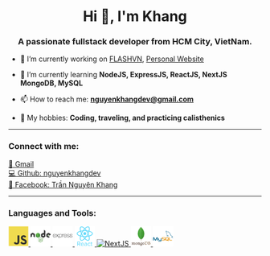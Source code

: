 <h1 align="center">Hi 👋, I'm Khang</h1>
<h3 align="center">A passionate fullstack developer from HCM City, VietNam.</h3>

- 🔭 I’m currently working on [FLASHVN](https://www.flashvn.org), [Personal Website](https://nguyenkhangdev.id.vn)

- 🌱 I’m currently learning **NodeJS, ExpressJS, ReactJS, NextJS MongoDB, MySQL**

- 📫 How to reach me: **nguyenkhangdev@gmail.com**

- 🎯 My hobbies: **Coding, traveling, and practicing calisthenics**

---

<h3 align="left">Connect with me:</h3>

<p align="left">
  <a href="mailto:nguyenkhangdev@gmail.com" target="_blank">📧 Gmail</a> <br/>
  <a href="https://github.com/nguyenkhangdev" target="_blank">💻 Github: nguyenkhangdev</a> <br/>
  <a href="https://www.facebook.com/nguyenkhang289" target="_blank">📘 Facebook: Trần Nguyên Khang</a>
</p>

---

<h3 align="left">Languages and Tools:</h3>

<p align="left">
  <a href="https://developer.mozilla.org/en-US/docs/Web/JavaScript" target="_blank" rel="noreferrer">
    <img src="https://raw.githubusercontent.com/devicons/devicon/master/icons/javascript/javascript-original.svg" alt="JavaScript" width="40" height="40"/>
  </a>
  <a href="https://nodejs.org" target="_blank" rel="noreferrer">
    <img src="https://raw.githubusercontent.com/devicons/devicon/master/icons/nodejs/nodejs-original-wordmark.svg" alt="NodeJS" width="40" height="40"/>
  </a>
  <a href="https://expressjs.com" target="_blank" rel="noreferrer">
    <img src="https://raw.githubusercontent.com/devicons/devicon/master/icons/express/express-original-wordmark.svg" alt="ExpressJS" width="40" height="40"/>
  </a>
  <a href="https://reactjs.org/" target="_blank" rel="noreferrer">
    <img src="https://raw.githubusercontent.com/devicons/devicon/master/icons/react/react-original-wordmark.svg" alt="ReactJS" width="40" height="40"/>
  </a>
  <a href="https://nextjs.org/" target="_blank" rel="noreferrer">
    <img src="https://cdn.worldvectorlogo.com/logos/nextjs-2.svg" alt="NextJS" width="40" height="40"/>
  </a>
  <a href="https://www.mongodb.com/" target="_blank" rel="noreferrer">
    <img src="https://raw.githubusercontent.com/devicons/devicon/master/icons/mongodb/mongodb-original-wordmark.svg" alt="MongoDB" width="40" height="40"/>
  </a>
  <a href="https://www.mysql.com/" target="_blank" rel="noreferrer">
    <img src="https://raw.githubusercontent.com/devicons/devicon/master/icons/mysql/mysql-original-wordmark.svg" alt="MySQL" width="40" height="40"/>
  </a>
</p>
